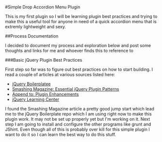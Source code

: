 #Simple Drop Accordion Menu Plugin

This is my first plugin so I will be learning plugin best practices and trying to make this a useful tool for anyone in need of a quick accordion menu that is extremly lightweight and sexy.

##Process Documentation

I decided to document my process and exploration below and post some thoughts and links for me and whoever finds this to reference to

###Basic jQuery Plugin Best Practices

First step so far was to figure out best practices on how to start building. I read a couple of articles at various sources listed here:

- [jQuery Boilerplatee](https://github.com/jquery-boilerplate/jquery-boilerplate)
- [Smashing Magazine: Essential jQuery Plugin Patterns](http://www.smashingmagazine.com/2011/10/11/essential-jquery-plugin-patterns/)
- [Append to: Plugin Enhancements](http://appendto.com/2010/07/create-your-first-jquery-plugin-part-2-revising-your-plugin/)
- [jQuery Learning Center](http://learn.jquery.com/plugins/)

I found the Smashing Magazine article a pretty good jump start which lead me to the jQuery Boilerplate repo which I am using right now to make this plugin work. It may not be set up properly yet but I'm working on it. Next step I am going to install and configure the other programs like grunt and JShint. Even though all of this is probably over kill for this simple plugin I want to do it so I can learn the best way to do this stuff.